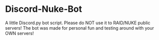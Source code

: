 # Discord-Nuke-Bot
A little Discord.py bot script. Please do NOT use it to RAID/NUKE public servers! The bot was made for personal fun and testing around with your OWN servers!
